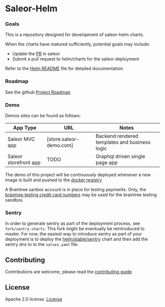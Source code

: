 # Saleor-Helm

### Goals

This is a repository designed for development of saleor-helm charts. 

When the charts have matured sufficiently, potential goals may include: 

  - Update the [PR](https://github.com/mirumee/saleor/pull/2702) in saleor 
  - Submit a pull request to helm/charts for the saleor deployment 

Refer to the [Helm README](deployment/helm/README.md) file for detailed documentation

### Roadmap

See the github [Project Roadmap](https://github.com/stephenmoloney/saleor-helm/projects/1)

### Demo

Demos sites can be found as follows:

| App Type  | URL  | Notes |
|---|---|---|
| Saleor MVC app | [store.saleor-demo.com]  | Backend rendered templates and business logic |
| Saleor storefront app  |  TODO | Graphql driven single page app |

The demo of this project will be continuously deployed whenever
a new image is built and pushed to the [docker registry](https://hub.docker.com/r/smoloney/saleor/tags)

A Braintree sanbox account is in place for testing payments.
Only, the [braintree testing credit card numbers](https://hub.docker.com/r/smoloney/saleor/tags)
may be used for the braintree testing sandbox.


### Sentry

In order to generate sentry as part of the deployment process, see `fork/sentry-charts`.
This fork might be eventually be reintroduced to master. For now, the
easiest way to introduce sentry as part of your deployment is to
deploy the [helm/stable/sentry](https://github.com/helm/charts/tree/master/stable/sentry)
chart and then add the sentry dns to to the `values.yaml` file.

## Contributing

Contributions are welcome, please read the [contributing guide](https://raw.githubusercontent.com/stephenmoloney/saleor-helm/master/.github/CONTRIBUTING.md)

## License

Apache 2.0 license. [License](#LICENSE)

